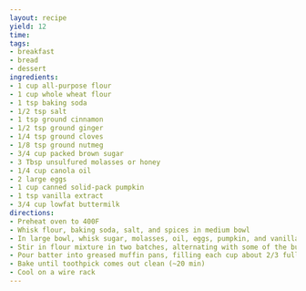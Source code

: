 ```yaml
---
layout: recipe
yield: 12
time: 
tags:
- breakfast
- bread
- dessert
ingredients:
- 1 cup all-purpose flour
- 1 cup whole wheat flour
- 1 tsp baking soda
- 1/2 tsp salt
- 1 tsp ground cinnamon
- 1/2 tsp ground ginger
- 1/4 tsp ground cloves
- 1/8 tsp ground nutmeg
- 3/4 cup packed brown sugar
- 3 Tbsp unsulfured molasses or honey
- 1/4 cup canola oil
- 2 large eggs
- 1 cup canned solid-pack pumpkin
- 1 tsp vanilla extract
- 3/4 cup lowfat buttermilk
directions:
- Preheat oven to 400F
- Whisk flour, baking soda, salt, and spices in medium bowl
- In large bowl, whisk sugar, molasses, oil, eggs, pumpkin, and vanilla
- Stir in flour mixture in two batches, alternating with some of the buttermilk, until just combined
- Pour batter into greased muffin pans, filling each cup about 2/3 full and tap pan on counter to remove air bubbles
- Bake until toothpick comes out clean (~20 min)
- Cool on a wire rack
---
```

